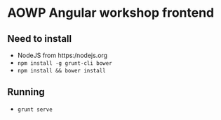 # AOWP Angular  workshop frontend

## Need to install

- NodeJS from https:/nodejs.org
- ```npm install -g grunt-cli bower```
- ```npm install && bower install```

## Running

- ```grunt serve```